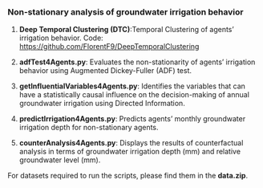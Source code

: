 ### Non-stationary analysis of groundwater irrigation behavior

1.	**Deep Temporal Clustering (DTC)**:Temporal Clustering of agents’ irrigation behavior. Code: https://github.com/FlorentF9/DeepTemporalClustering

2.	**adfTest4Agents.py**: Evaluates the non-stationarity of agents’ irrigation behavior using Augmented Dickey-Fuller (ADF) test.

3.	**getInfluentialVariables4Agents.py**: Identifies the variables that can have a statistically causal influence on the decision-making of annual groundwater irrigation using Directed Information.

4.	**predictIrrigation4Agents.py**: Predicts agents’ monthly groundwater irrigation depth for non-stationary agents. 

5.	**counterAnalysis4Agents.py**: Displays the results of counterfactual analysis in terms of groundwater irrigation depth (mm) and relative groundwater level (mm).

For datasets required to run the scripts, please find them in the **data.zip**.


